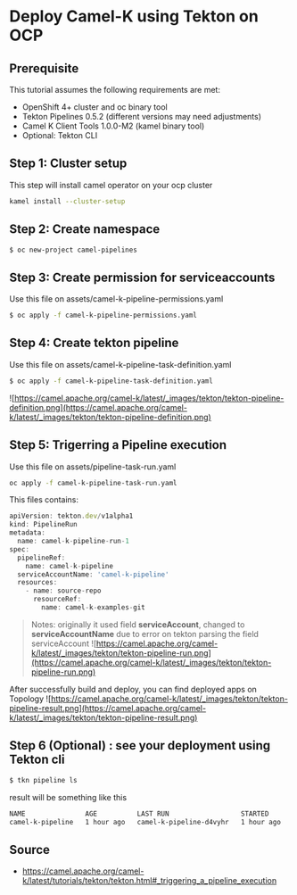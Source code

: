 # Deploy Camel-K using Tekton on OCP

## Prerequisite
This tutorial assumes the following requirements are met:

- OpenShift 4+ cluster and oc binary tool
- Tekton Pipelines 0.5.2 (different versions may need adjustments)
- Camel K Client Tools 1.0.0-M2 (kamel binary tool)
- Optional: Tekton CLI 

## Step 1: Cluster setup
This step will install camel operator on your ocp cluster
```bash
kamel install --cluster-setup
```
## Step 2: Create namespace
``` bash
$ oc new-project camel-pipelines
```

## Step 3: Create permission for serviceaccounts
Use this file on assets/camel-k-pipeline-permissions.yaml
```bash
$ oc apply -f camel-k-pipeline-permissions.yaml
```

## Step 4: Create tekton pipeline
Use this file on assets/camel-k-pipeline-task-definition.yaml
```bash
$ oc apply -f camel-k-pipeline-task-definition.yaml
```
![https://camel.apache.org/camel-k/latest/_images/tekton/tekton-pipeline-definition.png](https://camel.apache.org/camel-k/latest/_images/tekton/tekton-pipeline-definition.png)

## Step 5: Trigerring a Pipeline execution
Use this file on assets/pipeline-task-run.yaml 
```bash
oc apply -f camel-k-pipeline-task-run.yaml
```
This files contains:
```javascript
apiVersion: tekton.dev/v1alpha1
kind: PipelineRun
metadata:
  name: camel-k-pipeline-run-1
spec:
  pipelineRef:
    name: camel-k-pipeline
  serviceAccountName: 'camel-k-pipeline' 
  resources:
    - name: source-repo
      resourceRef:
        name: camel-k-examples-git 
```
> Notes: originally it used field **serviceAccount**, changed to **serviceAccountName** due to error on tekton parsing the field serviceAccount
![https://camel.apache.org/camel-k/latest/_images/tekton/tekton-pipeline-run.png](https://camel.apache.org/camel-k/latest/_images/tekton/tekton-pipeline-run.png)

After successfully build and deploy, you can find deployed apps on Topology
![https://camel.apache.org/camel-k/latest/_images/tekton/tekton-pipeline-result.png](https://camel.apache.org/camel-k/latest/_images/tekton/tekton-pipeline-result.png)

## Step 6 (Optional) : see your deployment using Tekton cli
```bash
$ tkn pipeline ls
```
result will be something like this
```bash
NAME               AGE          LAST RUN                  STARTED      DURATION    STATUS
camel-k-pipeline   1 hour ago   camel-k-pipeline-d4vyhr   1 hour ago   3 minutes   Succeeded
```
## Source
- https://camel.apache.org/camel-k/latest/tutorials/tekton/tekton.html#_triggering_a_pipeline_execution
